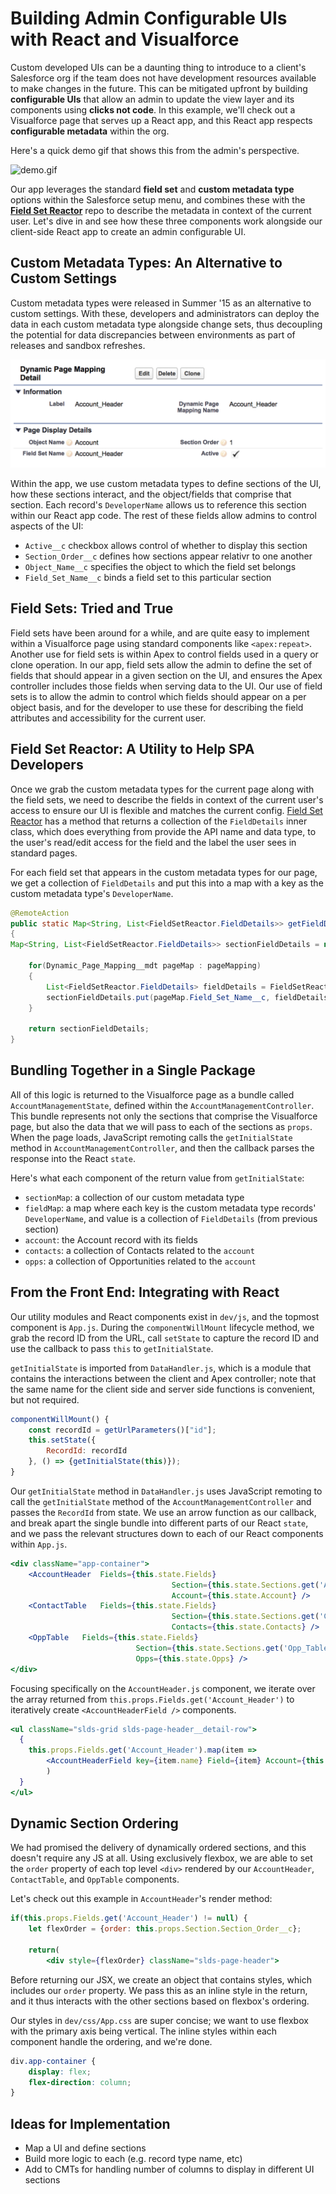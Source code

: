 # Building Admin Configurable UIs with React and Visualforce

Custom developed UIs can be a daunting thing to introduce to a client's Salesforce org if the team does not have development resources available to make changes in the future. This can be mitigated upfront by building **configurable UIs** that allow an admin to update the view layer and its components using **clicks not code**. In this example, we'll check out a Visualforce page that serves up a React app, and this React app respects **configurable metadata** within the org.

Here's a quick demo gif that shows this from the admin's perspective.

![demo.gif](demo.gif)

Our app leverages the standard **field set** and **custom metadata type** options within the Salesforce setup menu, and combines these with the [**Field Set Reactor**](https://github.com/rogeramitchell/FieldSetReactor) repo to describe the metadata in context of the current user. Let's dive in and see how these three components work alongside our client-side React app to create an admin configurable UI.

## Custom Metadata Types: An Alternative to Custom Settings

Custom metadata types were released in Summer '15 as an alternative to custom settings. With these, developers and administrators can deploy the data in each custom metadata type alongside change sets, thus decoupling the potential for data discrepancies between environments as part of releases and sandbox refreshes.

![cmt-shot.png](cmt-shot.png)

Within the app, we use custom metadata types to define sections of the UI, how these sections interact, and the object/fields that comprise that section. Each record's `DeveloperName` allows us to reference this section within our React app code. The rest of these fields allow admins to control aspects of the UI:

- `Active__c` checkbox allows control of whether to display this section
- `Section_Order__c` defines how sections appear relativr to one another
- `Object_Name__c` specifies the object to which the field set belongs
- `Field_Set_Name__c` binds a field set to this particular section

## Field Sets: Tried and True

Field sets have been around for a while, and are quite easy to implement within a Visualforce page using standard components like `<apex:repeat>`. Another use for field sets is within Apex to control fields used in a query or clone operation. In our app, field sets allow the admin to define the set of fields that should appear in a given section on the UI, and ensures the Apex controller includes those fields when serving data to the UI. Our use of field sets is to allow the admin to control which fields should appear on a per object basis, and for the developer to use these for describing the field attributes and accessibility for the current 
user.

## Field Set Reactor: A Utility to Help SPA Developers

Once we grab the custom metadata types for the current page along with the field sets, we need to describe the fields in context of the current user's access to ensure our UI is flexible and matches the current config. [Field Set Reactor](https://github.com/rogeramitchell/FieldSetReactor) has a method that returns a collection of the `FieldDetails` inner class, which does everything from provide the API name and data type, to the user's read/edit access for the field and the label the user sees in standard pages.

For each field set that appears in the custom metadata types for our page, we get a collection of `FieldDetails` and put this into a map with a key as the custom metadata type's `DeveloperName`.

```java
@RemoteAction
public static Map<String, List<FieldSetReactor.FieldDetails>> getFieldDetails(List<Dynamic_Page_Mapping__mdt> pageMapping)
{
Map<String, List<FieldSetReactor.FieldDetails>> sectionFieldDetails = new Map<String, List<FieldSetReactor.FieldDetails>>();
		
	for(Dynamic_Page_Mapping__mdt pageMap : pageMapping)
	{
		List<FieldSetReactor.FieldDetails> fieldDetails = FieldSetReactor.getFieldDetails(pageMap.Field_Set_Name__c, pageMap.Object_Name__c);
		sectionFieldDetails.put(pageMap.Field_Set_Name__c, fieldDetails);
	}
	
	return sectionFieldDetails;
}
```

## Bundling Together in a Single Package

All of this logic is returned to the Visualforce page as a bundle called `AccountManagementState`, defined within the `AccountManagementController`. This bundle represents not only the sections that comprise the Visualforce page, but also the data that we will pass to each of the sections as `props`. When the page loads, JavaScript remoting calls the `getInitialState` method in `AccountManagementController`, and then the callback parses the response into the React `state`.

Here's what each component of the return value from `getInitialState`:

- `sectionMap`: a collection of our custom metadata type
- `fieldMap`: a map where each key is the custom metadata type records' `DeveloperName`, and value is a collection of `FieldDetails` (from previous section)
- `account`: the Account record with its fields
- `contacts`: a collection of Contacts related to the `account`
- `opps`: a collection of Opportunities related to the `account`

## From the Front End: Integrating with React

Our utility modules and React components exist in `dev/js`, and the topmost component is `App.js`. During the `componentWillMount` lifecycle method, we grab the record ID from the URL, call `setState` to capture the record ID and use the callback to pass `this` to `getInitialState`.

`getInitialState` is imported from `DataHandler.js`, which is a module that contains the interactions between the client and Apex controller; note that the same name for the client side and server side functions is convenient, but not required.

```js
componentWillMount() {
	const recordId = getUrlParameters()["id"];
	this.setState({
		RecordId: recordId
	}, () => {getInitialState(this)});
}
```

Our `getInitialState` method in `DataHandler.js` uses JavaScript remoting to call the `getInitialState` method of the `AccountManagementController` and passes the `RecordId` from state. We use an arrow function as our callback, and break apart the single bundle into different parts of our React `state`, and we pass the relevant structures down to each of our React components within `App.js`.

```jsx
<div className="app-container">
	<AccountHeader 	Fields={this.state.Fields}
									Section={this.state.Sections.get('Account_Header')}
									Account={this.state.Account} />
	<ContactTable 	Fields={this.state.Fields}
									Section={this.state.Sections.get('Contact_Table')}
									Contacts={this.state.Contacts} />
	<OppTable 	Fields={this.state.Fields}
							Section={this.state.Sections.get('Opp_Table')}
							Opps={this.state.Opps} />
</div>
```

Focusing specifically on the `AccountHeader.js` component, we iterate over the array returned from `this.props.Fields.get('Account_Header')` to iteratively create `<AccountHeaderField />` components.

```jsx
<ul className="slds-grid slds-page-header__detail-row">
  {
  	this.props.Fields.get('Account_Header').map(item => 
  		<AccountHeaderField key={item.name} Field={item} Account={this.props.Account} />
		)
  }
</ul>
```

## Dynamic Section Ordering

We had promised the delivery of dynamically ordered sections, and this doesn't require any JS at all. Using exclusively flexbox, we are able to set the `order` property of each top level `<div>` rendered by our `AccountHeader`, `ContactTable`, and `OppTable` components.

Let's check out this example in `AccountHeader`'s render method:
```jsx
if(this.props.Fields.get('Account_Header') != null) {
	let flexOrder = {order: this.props.Section.Section_Order__c};
			
	return(
		<div style={flexOrder} className="slds-page-header">
```
Before returning our JSX, we create an object that contains styles, which includes our `order` property. We pass this as an inline style in the return, and it thus interacts with the other sections based on flexbox's ordering.

Our styles in `dev/css/App.css` are super concise; we want to use flexbox with the primary axis being vertical. The inline styles within each component handle the ordering, and we're done.

```css
div.app-container {
	display: flex;
	flex-direction: column;
}
```

## Ideas for Implementation

- Map a UI and define sections
- Build more logic to each (e.g. record type name, etc)
- Add to CMTs for handling number of columns to display in different UI sections
